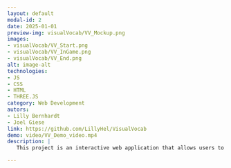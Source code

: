 ```yaml
---
layout: default
modal-id: 2
date: 2025-01-01
preview-img: visualVocab/VV_Mockup.png
images:
- visualVocab/VV_Start.png
- visualVocab/VV_InGame.png
- visualVocab/VV_End.png
alt: image-alt
technologies: 
- JS
- CSS
- HTML
- THREE.JS
category: Web Development
autors: 
- Lilly Bernhardt
- Joel Giese
link: https://github.com/LillyHel/VisualVocab
demo: video/VV_Demo_video.mp4
description: |
   This project is an interactive web application that allows users to improve their foreign language skills in a playful way. The application displays a 3D room where users are prompted to select specific objects. The goal is to find and click on the correct object in the room. A correct selection turns the object green, while an incorrect choice is marked in red.

---
```


